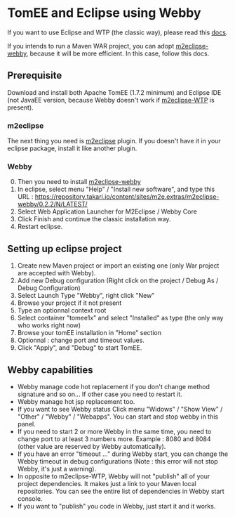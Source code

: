 # TomEE and Eclipse using Webby

If you want to use Eclipse and WTP (the classic way), please read this [docs](http://tomee.apache.org/tomee-and-eclipse.html).

If you intends to run a Maven WAR project, you can adopt [m2eclipse-webby](https://github.com/tesla/m2eclipse-webby), because it will be more efficient. In this case, follow this docs.

## Prerequisite
Download and install both Apache TomEE (1.7.2 minimum) and Eclipse IDE (not JavaEE version, because Webby doesn't work if [m2eclipse-WTP](https://www.eclipse.org/m2e-wtp/) is present).

### m2eclipse
The next thing you need is [m2eclipse](http://www.eclipse.org/m2e/) plugin.
If you doesn't have it in your eclipse package, install it like another plugin.

### Webby
0. Then you need to install [m2eclipse-webby](https://github.com/tesla/m2eclipse-webby)
1. In eclipse, select menu "Help" / "Install new software", and type this URL : https://repository.takari.io/content/sites/m2e.extras/m2eclipse-webby/0.2.2/N/LATEST/
2. Select Web Application Launcher for M2Eclipse / Webby Core
3. Click Finish and continue the classic installation way.
4. Restart eclipse.

## Setting up eclipse project
1. Create new Maven project or import an existing one (only War project are accepted with Webby).
2. Add new Debug configuration (Right click on the project / Debug As / Debug Configuration)
3. Select Launch Type "Webby", right click "New"
4. Browse your project if it not present
5. Type an optionnal context root
6. Select container "tomee1x" and select "Installed" as type (the only way who works right now)
7. Browse your tomEE installation in "Home" section
8. Optionnal : change port and timeout values.
9. Click "Apply", and "Debug" to start TomEE.

## Webby capabilities
* Webby manage code hot replacement if you don't change method signature and so on... If other case you need to restart it.
* Webby manage hot jsp replacement too.
* If you want to see Webby status Click menu "Widows" / "Show View" / "Other" / "Webby" / "Webapps". You can start and stop webby in this panel.
* If you need to start 2 or more Webby in the same time, you need to change port to at least 3 numbers more. Example : 8080 and 8084 (other value are reserved by Webby automatically).
* If you have an error "timeout ..." during Webby start, you can change the Webby timeout in debug configurations (Note : this error will not stop Webby, it's just a warning).
* In opposite to m2eclipse-WTP, Webby will not "publish" all of your project dependencies. It makes just a link to your Maven local repositories. You can see the entire list of dependencies in Webby start console.
* If you want to "publish" you code in Webby, just start it and it works.
